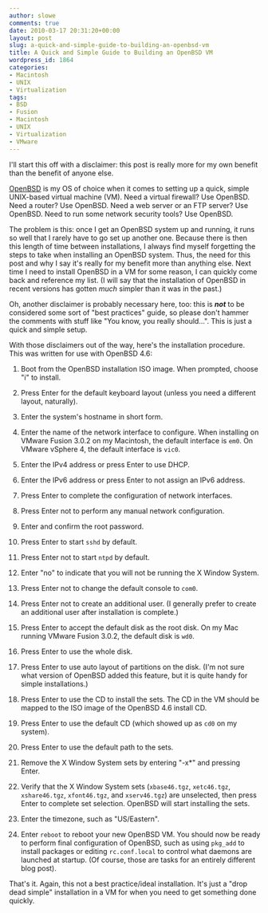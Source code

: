 ```yaml
---
author: slowe
comments: true
date: 2010-03-17 20:31:20+00:00
layout: post
slug: a-quick-and-simple-guide-to-building-an-openbsd-vm
title: A Quick and Simple Guide to Building an OpenBSD VM
wordpress_id: 1864
categories:
- Macintosh
- UNIX
- Virtualization
tags:
- BSD
- Fusion
- Macintosh
- UNIX
- Virtualization
- VMware
---
```


I'll start this off with a disclaimer: this post is really more for my own benefit than the benefit of anyone else.

[OpenBSD](http://www.openbsd.org) is my OS of choice when it comes to setting up a quick, simple UNIX-based virtual machine (VM). Need a virtual firewall? Use OpenBSD. Need a router? Use OpenBSD. Need a web server or an FTP server? Use OpenBSD. Need to run some network security tools? Use OpenBSD.

The problem is this: once I get an OpenBSD system up and running, it runs so well that I rarely have to go set up another one. Because there is then this length of time between installations, I always find myself forgetting the steps to take when installing an OpenBSD system. Thus, the need for this post and why I say it's really for my benefit more than anything else. Next time I need to install OpenBSD in a VM for some reason, I can quickly come back and reference my list. (I will say that the installation of OpenBSD in recent versions has gotten _much_ simpler than it was in the past.)

Oh, another disclaimer is probably necessary here, too: this is **_not_** to be considered some sort of "best practices" guide, so please don't hammer the comments with stuff like "You know, you really should...". This is just a quick and simple setup.

With those disclaimers out of the way, here's the installation procedure. This was written for use with OpenBSD 4.6:

1. Boot from the OpenBSD installation ISO image. When prompted, choose "i" to install.

2. Press Enter for the default keyboard layout (unless you need a different layout, naturally).

3. Enter the system's hostname in short form.

4. Enter the name of the network interface to configure. When installing on VMware Fusion 3.0.2 on my Macintosh, the default interface is `em0`. On VMware vSphere 4, the default interface is `vic0`.

5. Enter the IPv4 address or press Enter to use DHCP.

6. Enter the IPv6 address or press Enter to not assign an IPv6 address.

7. Press Enter to complete the configuration of network interfaces.

8. Press Enter not to perform any manual network configuration.

9. Enter and confirm the root password.

10. Press Enter to start `sshd` by default.

11. Press Enter not to start `ntpd` by default.

12. Enter "no" to indicate that you will not be running the X Window System.

13. Press Enter not to change the default console to `com0`.

14. Press Enter not to create an additional user. (I generally prefer to create an additional user after installation is complete.)

15. Press Enter to accept the default disk as the root disk. On my Mac running VMware Fusion 3.0.2, the default disk is `wd0`.

16. Press Enter to use the whole disk.

17. Press Enter to use auto layout of partitions on the disk. (I'm not sure what version of OpenBSD added this feature, but it is quite handy for simple installations.)

18. Press Enter to use the CD to install the sets. The CD in the VM should be mapped to the ISO image of the OpenBSD 4.6 install CD.

19. Press Enter to use the default CD (which showed up as `cd0` on my system).

20. Press Enter to use the default path to the sets.

21. Remove the X Window System sets by entering "-x*" and pressing Enter.

22. Verify that the X Window System sets (`xbase46.tgz`, `xetc46.tgz`, `xshare46.tgz`, `xfont46.tgz`, and `xserv46.tgz`) are unselected, then press Enter to complete set selection. OpenBSD will start installing the sets.

23. Enter the timezone, such as "US/Eastern".

24. Enter `reboot` to reboot your new OpenBSD VM. You should now be ready to perform final configuration of OpenBSD, such as using `pkg_add` to install packages or editing `rc.conf.local` to control what daemons are launched at startup. (Of course, those are tasks for an entirely different blog post).

That's it. Again, this not a best practice/ideal installation. It's just a "drop dead simple" installation in a VM for when you need to get something done quickly.
